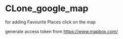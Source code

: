 # CLone_google_map

for adding Favourite Places click on the map

generate access token from https://www.mapbox.com/